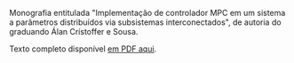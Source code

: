 Monografia entitulada "Implementação de controlador MPC em um sistema a
parâmetros distribuídos via subsistemas interconectados", de autoria do
graduando Álan Crístoffer e Sousa.

Texto completo disponível [em PDF aqui](../blob/master/document.pdf).
